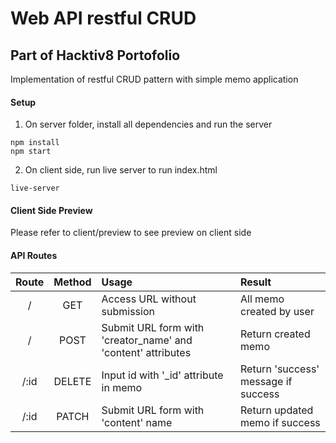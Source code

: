 # Web API restful CRUD
## Part of Hacktiv8 Portofolio
Implementation of restful CRUD pattern with simple memo application

#### Setup
1. On server folder, install all dependencies and run the server
````
npm install
npm start
````   
2. On client side, run live server to run index.html

````
live-server
````
#### Client Side Preview

Please refer to client/preview to see preview on client side

#### API Routes

| Route | Method | Usage | Result |
| :---: | :---: | :--- | :--- |
| / | GET | Access URL without submission | All memo created by user |
| / | POST | Submit URL form with 'creator_name' and 'content' attributes | Return created memo |
| /:id | DELETE | Input id with '_id' attribute in memo | Return 'success' message if success |
| /:id | PATCH | Submit URL form with 'content' name | Return updated memo if success |  
